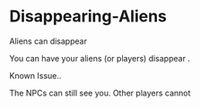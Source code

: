 # Disappearing-Aliens
Aliens can disappear

You can have your aliens (or players) disappear .


Known Issue.. 

The NPCs can still see you. Other players cannot
